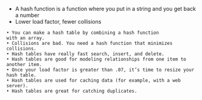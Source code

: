 - A hash function is a function where you put in a string and you get back a number
- Lower load factor, fewer collisions

```
• You can make a hash table by combining a hash function
with an array.
• Collisions are bad. You need a hash function that minimizes collisions.
• Hash tables have really fast search, insert, and delete.
• Hash tables are good for modeling relationships from one item to another item.
• Once your load factor is greater than .07, it’s time to resize your hash table.
• Hash tables are used for caching data (for example, with a web server).
• Hash tables are great for catching duplicates.
```
